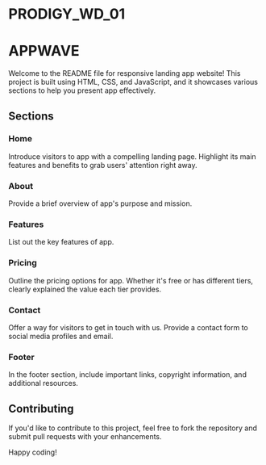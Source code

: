 # PRODIGY_WD_01
# APPWAVE

Welcome to the README file for  responsive landing app website! This project is built using HTML, CSS, and JavaScript, and it showcases various sections to help you present  app effectively.

## Sections

### Home
Introduce visitors to  app with a compelling landing page. Highlight its main features and benefits to grab users' attention right away.

### About
Provide a brief overview of  app's purpose and mission.

### Features
List out the key features of  app. 

### Pricing
Outline the pricing options for  app. Whether it's free or has different tiers, clearly explained the value each tier provides.

### Contact
Offer a way for visitors to get in touch with us. Provide a contact form  to  social media profiles and email.

### Footer
In the footer section,  include important links, copyright information, and  additional resources.

## Contributing

If you'd like to contribute to this project, feel free to fork the repository and submit pull requests with your enhancements.

Happy coding!
